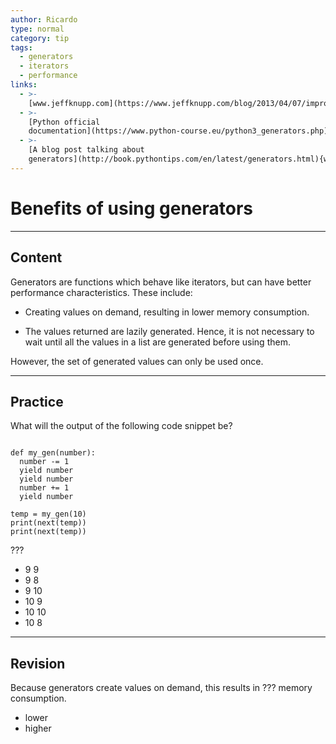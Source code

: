```yaml
---
author: Ricardo
type: normal
category: tip
tags:
  - generators
  - iterators
  - performance
links:
  - >-
    [www.jeffknupp.com](https://www.jeffknupp.com/blog/2013/04/07/improve-your-python-yield-and-generators-explained/){website}
  - >-
    [Python official
    documentation](https://www.python-course.eu/python3_generators.php){website}
  - >-
    [A blog post talking about
    generators](http://book.pythontips.com/en/latest/generators.html){website}
---
```


# Benefits of using generators


---

## Content

Generators are functions which behave like iterators, but can have better performance characteristics. These include:   

- Creating values on demand, resulting in lower memory consumption.

- The values returned are lazily generated. Hence, it is not necessary to wait until all the values in a list are generated before using them.

However, the set of generated values can only be used once.


---

## Practice

What will the output of the following code snippet be?

```plain-text

def my_gen(number):
  number -= 1
  yield number
  yield number
  number += 1
  yield number

temp = my_gen(10)
print(next(temp))
print(next(temp))
```

???

- 9 9
- 9 8
- 9 10
- 10 9
- 10 10
- 10 8


---

## Revision

Because generators create values on demand, this results in ??? memory consumption.

- lower
- higher
